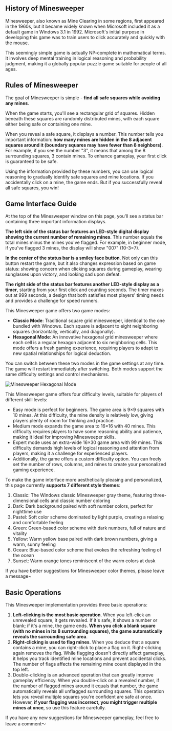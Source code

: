 ## History of Minesweeper

Minesweeper, also known as Mine Clearing in some regions, first appeared in the 1960s, but it became widely known when Microsoft included it as a default game in Windows 3.1 in 1992. Microsoft's initial purpose in developing this game was to train users to click accurately and quickly with the mouse.

This seemingly simple game is actually NP-complete in mathematical terms. It involves deep mental training in logical reasoning and probability judgment, making it a globally popular puzzle game suitable for people of all ages.

## Rules of Minesweeper

The goal of Minesweeper is simple - **find all safe squares while avoiding any mines**.

When the game starts, you'll see a rectangular grid of squares. Hidden beneath these squares are randomly distributed mines, with each square either being safe or containing one mine.

When you reveal a safe square, it displays a number. This number tells you important information: **how many mines are hidden in the 8 adjacent squares around it (boundary squares may have fewer than 8 neighbors)**. For example, if you see the number "3", it means that among the 8 surrounding squares, 3 contain mines. To enhance gameplay, your first click is guaranteed to be safe.

Using the information provided by these numbers, you can use logical reasoning to gradually identify safe squares and mine locations. If you accidentally click on a mine, the game ends. But if you successfully reveal all safe squares, you win!

## Game Interface Guide

At the top of the Minesweeper window on this page, you'll see a status bar containing three important information displays.

**The left side of the status bar features an LED-style digital display showing the current number of remaining mines**. This number equals the total mines minus the mines you've flagged. For example, in beginner mode, if you've flagged 3 mines, the display will show "007" (10-3=7).

**In the center of the status bar is a smiley face button**. Not only can this button restart the game, but it also changes expression based on game status: showing concern when clicking squares during gameplay, wearing sunglasses upon victory, and looking sad upon defeat.

**The right side of the status bar features another LED-style display as a timer**, starting from your first click and counting seconds. The timer maxes out at 999 seconds, a design that both satisfies most players' timing needs and provides a challenge for speed runners.

This Minesweeper game offers two game modes:

- **Classic Mode**: Traditional square grid minesweeper, identical to the one bundled with Windows. Each square is adjacent to eight neighboring squares (horizontally, vertically, and diagonally).
- **Hexagonal Mode**: An innovative hexagonal grid minesweeper where each cell is a regular hexagon adjacent to six neighboring cells. This mode offers a fresh gaming experience, requiring players to adapt to new spatial relationships for logical deduction.

You can switch between these two modes in the game settings at any time. The game will restart immediately after switching. Both modes support the same difficulty settings and control mechanisms.

![Minesweeper Hexagonal Mode](https://games.programnotes.cn/20241204_ai_gallery_minesweeper_hexdemo.png)

This Minesweeper game offers four difficulty levels, suitable for players of different skill levels:

- Easy mode is perfect for beginners. The game area is 9×9 squares with 10 mines. At this difficulty, the mine density is relatively low, giving players plenty of room for thinking and practice.
- Medium mode expands the game area to 16×16 with 40 mines. This difficulty requires players to have some reasoning ability and patience, making it ideal for improving Minesweeper skills.
- Expert mode uses an extra-wide 16×30 game area with 99 mines. This difficulty demands high levels of logical reasoning and attention from players, making it a challenge for experienced players.
- Additionally, the game offers a custom difficulty option. You can freely set the number of rows, columns, and mines to create your personalized gaming experience.

To make the game interface more aesthetically pleasing and personalized, this page currently **supports 7 different style themes**:

1. Classic: The Windows classic Minesweeper gray theme, featuring three-dimensional cells and classic number coloring
2. Dark: Dark background paired with soft number colors, perfect for nighttime use
3. Pastel: Soft color scheme dominated by light purple, creating a relaxing and comfortable feeling
4. Green: Green-based color scheme with dark numbers, full of nature and vitality
5. Yellow: Warm yellow base paired with dark brown numbers, giving a warm, sunny feeling
6. Ocean: Blue-based color scheme that evokes the refreshing feeling of the ocean
7. Sunset: Warm orange tones reminiscent of the warm colors at dusk

If you have better suggestions for Minesweeper color themes, please leave a message~

## Basic Operations

This Minesweeper implementation provides three basic operations:

1. **Left-clicking is the most basic operation**. When you left-click an unrevealed square, it gets revealed. If it's safe, it shows a number or blank; if it's a mine, the game ends. **When you click a blank square (with no mines in its 8 surrounding squares), the game automatically reveals the surrounding safe area**.
2. **Right-clicking is used to flag mines**. When you deduce that a square contains a mine, you can right-click to place a flag on it. Right-clicking again removes the flag. While flagging doesn't directly affect gameplay, it helps you track identified mine locations and prevent accidental clicks. The number of flags affects the remaining mine count displayed in the top left.
3. Double-clicking is an advanced operation that can greatly improve gameplay efficiency. When you double-click on a revealed number, if the number of flagged mines around it equals that number, the game automatically reveals all unflagged surrounding squares. This operation lets you reveal multiple squares you're confident are safe at once. However, **if your flagging was incorrect, you might trigger multiple mines at once**, so use this feature carefully.

If you have any new suggestions for Minesweeper gameplay, feel free to leave a comment～